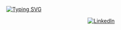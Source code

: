[![Typing SVG](https://readme-typing-svg.demolab.com?font=Fira+Code&size=24&duration=999&pause=999&color=07F700&background=FFFFFF00&center=true&vCenter=true&height=53&lines=C+Y+B+E+R+S+E+C+U+R+I+T+Y)](https://git.io/typing-svg)

<p align="center">
  <a href="https://www.linkedin.com/in/ahakankarabacak/"><img alt="LinkedIn" title="LinkedIn"/></a>
</p>
